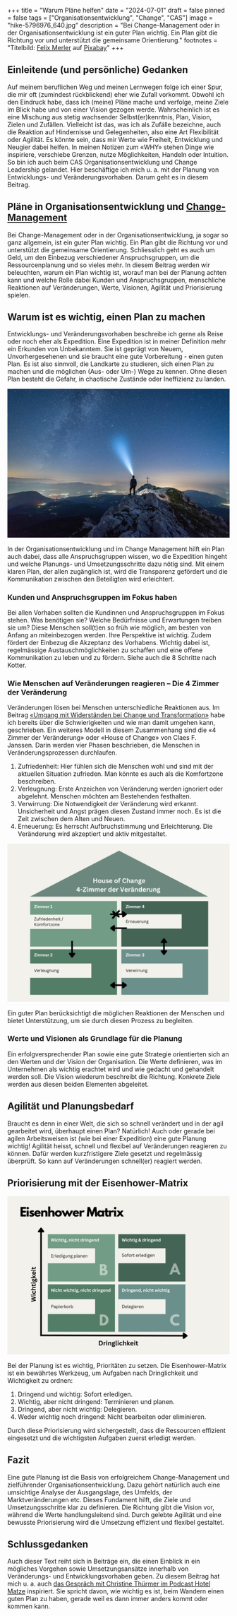 +++
title = "Warum Pläne helfen"
date = "2024-07-01"
draft = false
pinned = false
tags = ["Organisationsentwicklung", "Change", "CAS"]
image = "hike-5796976_640.jpg"
description = "Bei Change-Management oder in der Organisationsentwicklung ist ein guter Plan wichtig. Ein Plan gibt die Richtung vor und unterstützt die gemeinsame Orientierung."
footnotes = "Titelbild: [Felix Merler](https://pixabay.com/de/users/felix_merler-3317441/?utm_source=link-attribution&utm_medium=referral&utm_campaign=image&utm_content=5796976) auf [Pixabay](https://pixabay.com/de//?utm_source=link-attribution&utm_medium=referral&utm_campaign=image&utm_content=5796976)"
+++
## Einleitende (und persönliche) Gedanken

Auf meinem beruflichen Weg und meinen Lernwegen folge ich einer Spur, die mir oft (zumindest rückblickend) eher wie Zufall vorkommt. Obwohl ich den Eindruck habe, dass ich (meine) Pläne mache und verfolge, meine Ziele im Blick habe und von einer Vision gezogen werde. Wahrscheinlich ist es eine Mischung aus stetig wachsender Selbst(er)kenntnis, Plan, Vision, Zielen und Zufällen. Vielleicht ist das, was ich als Zufälle bezeichne, auch die Reaktion auf Hindernisse und Gelegenheiten, also eine Art Flexibilität oder Agilität. Es könnte sein, dass mir Werte wie Freiheit, Entwicklung und Neugier dabei helfen. In meinen Notizen zum «WHY» stehen Dinge wie inspiriere, verschiebe Grenzen, nutze Möglichkeiten, Handeln oder Intuition. So bin ich auch beim CAS Organisationsentwicklung und Change Leadership gelandet. Hier beschäftige ich mich u. a. mit der Planung von Entwicklungs- und Veränderungsvorhaben. Darum geht es in diesem Beitrag. 

## Pläne in Organisationsentwicklung und [Change-Management](https://www.bensblog.ch/change-management/)

Bei Change-Management oder in der Organisationsentwicklung, ja sogar so ganz allgemein, ist ein guter Plan wichtig. Ein Plan gibt die Richtung vor und unterstützt die gemeinsame Orientierung. Schliesslich geht es auch um Geld, um den Einbezug verschiedener Anspruchsgruppen, um die Ressourcenplanung und so vieles mehr. In diesem Beitrag werden wir beleuchten, warum ein Plan wichtig ist, worauf man bei der Planung achten kann und welche Rolle dabei Kunden und Anspruchsgruppen, menschliche Reaktionen auf Veränderungen, Werte, Visionen, Agilität und Priorisierung spielen.

## Warum ist es wichtig, einen Plan zu machen

Entwicklungs- und Veränderungsvorhaben beschreibe ich gerne als Reise oder noch eher als Expedition. Eine Expedition ist in meiner Definition mehr ein Erkunden von Unbekanntem. Sie ist geprägt von Neuem, Unvorhergesehenen und sie braucht eine gute Vorbereitung - einen guten Plan. Es ist also sinnvoll, die Landkarte zu studieren, sich einen Plan zu machen und die möglichen (Aus- oder Um-) Wege zu kennen. Ohne diesen Plan besteht die Gefahr, in chaotische Zustände oder Ineffizienz zu landen. 

![](hike-5796976_1280.jpg)

In der Organisationsentwicklung und im Change Management hilft ein Plan auch dabei, dass alle Anspruchsgruppen wissen, wo die Expedition hingeht und welche Planungs- und Umsetzungsschritte dazu nötig sind. Mit einem klaren Plan, der allen zugänglich ist, wird die Transparenz gefördert und die Kommunikation zwischen den Beteiligten wird erleichtert. 

### Kunden und Anspruchsgruppen im Fokus haben

Bei allen Vorhaben sollten die Kundinnen und Anspruchsgruppen im Fokus stehen. Was benötigen sie? Welche Bedürfnisse und Erwartungen treiben sie um? Diese Menschen soll(t)en so früh wie möglich, am besten von Anfang an miteinbezogen werden. Ihre Perspektive ist wichtig. Zudem fördert der Einbezug die Akzeptanz des Vorhabens. Wichtig dabei ist, regelmässige Austauschmöglichkeiten zu schaffen und eine offene Kommunikation zu leben und zu fördern. Siehe auch die 8 Schritte nach Kotter. 

### Wie Menschen auf Veränderungen reagieren – Die 4 Zimmer der Veränderung

Veränderungen lösen bei Menschen unterschiedliche Reaktionen aus. Im Beitrag [«Umgang mit Widerständen bei Change und Transformation»](https://www.bensblog.ch/umgang-mit-widerstand/) habe ich bereits über die Schwierigkeiten und wie man damit umgehen kann, geschrieben. Ein weiteres Modell in diesem Zusammenhang sind die «4 Zimmer der Veränderung» oder «House of Change» von Claes F. Janssen. Darin werden vier Phasen beschrieben, die Menschen in Veränderungsprozessen durchlaufen. 

1. Zufriedenheit: Hier fühlen sich die Menschen wohl und sind mit der aktuellen Situation zufrieden. Man könnte es auch als die Komfortzone beschreiben. 
2. Verleugnung: Erste Anzeichen von Veränderung werden ignoriert oder abgelehnt. Menschen möchten am Bestehenden festhalten. 
3. Verwirrung: Die Notwendigkeit der Veränderung wird erkannt. Unsicherheit und Angst prägen diesen Zustand immer noch. Es ist die Zeit zwischen dem Alten und Neuen. 
4. Erneuerung: Es herrscht Aufbruchstimmung und Erleichterung. Die Veränderung wird akzeptiert und aktiv mitgestaltet. 

![Abbildung 1: Eigene Visualisierung der 4-Zimmer der Veränderung von Claes F. Janssen](house-of-change.png)

Ein guter Plan berücksichtigt die möglichen Reaktionen der Menschen und bietet Unterstützung, um sie durch diesen Prozess zu begleiten.

### Werte und Visionen als Grundlage für die Planung

Ein erfolgversprechender Plan sowie eine gute Strategie orientierten sich an den Werten und der Vision der Organisation. Die Werte definieren, was im Unternehmen als wichtig erachtet wird und wie gedacht und gehandelt werden soll. Die Vision wiederum beschreibt die Richtung. Konkrete Ziele werden aus diesen beiden Elementen abgeleitet. 

## Agilität und Planungsbedarf

Braucht es denn in einer Welt, die sich so schnell verändert und in der agil gearbeitet wird, überhaupt einen Plan? Natürlich! Auch oder gerade bei agilen Arbeitsweisen ist (wie bei einer Expedition) eine gute Planung wichtig! Agilität heisst, schnell und flexibel auf Veränderungen reagieren zu können. Dafür werden kurzfristigere Ziele gesetzt und regelmässig überprüft. So kann auf Veränderungen schnell(er) reagiert werden. 

## Priorisierung mit der Eisenhower-Matrix

![Abbildung 2: Eigene Visualisierung der Eisenhower-Matrix](eisenhower-matrix.png)

Bei der Planung ist es wichtig, Prioritäten zu setzen. Die Eisenhower-Matrix ist ein bewährtes Werkzeug, um Aufgaben nach Dringlichkeit und Wichtigkeit zu ordnen:

1. Dringend und wichtig: Sofort erledigen.
2. Wichtig, aber nicht dringend: Terminieren und planen.
3. Dringend, aber nicht wichtig: Delegieren.
4. Weder wichtig noch dringend: Nicht bearbeiten oder eliminieren.

Durch diese Priorisierung wird sichergestellt, dass die Ressourcen effizient eingesetzt und die wichtigsten Aufgaben zuerst erledigt werden.

## Fazit

Eine gute Planung ist die Basis von erfolgreichem Change-Management und zielführender Organisationsentwicklung. Dazu gehört natürlich auch eine umsichtige Analyse der Ausgangslage, des Umfelds, der Marktveränderungen etc. Dieses Fundament hilft, die Ziele und Umsetzungsschritte klar zu definieren. Die Richtung gibt die Vision vor, während die Werte handlungsleitend sind. Durch gelebte Agilität und eine bewusste Priorisierung wird die Umsetzung effizient und flexibel gestaltet. 

## Schlussgedanken

Auch dieser Text reiht sich in Beiträge ein, die einen Einblick in ein mögliches Vorgehen sowie Umsetzungsansätze innerhalb von Veränderungs- und Entwicklungsvorhaben geben. Zu diesem Beitrag hat mich u. a. auch [das Gespräch mit Christine Thürmer im Podcast Hotel Matze](<https://hotelmatze.podigee.io/351-christine-thuermer>) inspiriert. Sie spricht davon, wie wichtig es ist, beim Wandern einen guten Plan zu haben, gerade weil es dann immer anders kommt oder kommen kann.